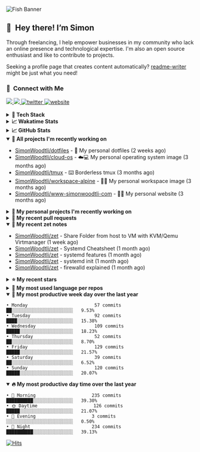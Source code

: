 ![Fish Banner](assets/fish.webp)

## 👋 &nbsp;Hey there! I’m Simon

Through freelancing, I help empower businesses in my community who lack
an online presence and technological expertise. I'm also an open source
enthusiast and like to contribute to projects.

Seeking a profile page that creates content automatically?
[readme-writer] might be just what you need!

### 🤝 &nbsp;Connect with Me

<div align="left">
<a href="https://linkedin.com/in/simonwoodtli" target="_blank">
<img src="https://img.shields.io/badge/linkedin-1E77B5?style=for-the-badge&logo=linkedin&logoColor=white alt=linkedin" />
</a>
<a href="https://github.com/simonwoodtli" target="_blank">
<img src="https://img.shields.io/badge/github-24292E?style=for-the-badge&logo=github&logoColor=white alt=github" />
</a>
<a href="https://twitter.com/simonwoodtlidev" target="_blank">
<img src="https://img.shields.io/badge/twitter-26a7de?style=for-the-badge&logo=twitter&logoColor=white" alt="twitter"/>
</a>
<a href="https://simonwoodtli.com" target="_blank">
<img src="https://img.shields.io/badge/website-E2925F?style=for-the-badge&logo=google-chrome&logoColor=white" alt="website"/>
</a>
</div>
<br/>


<details>
  <summary><b>🧰 Tech Stack</b></summary>
  <div align="center">
  <a href="https://skillicons.dev" target="_blank">
  <img src="https://skillicons.dev/icons?i=js,html,css,bash,python,go,postgresql,docker,vim,linux" alt="JavaScript, HTML, CSS, Bash, Python, Go, PostgreSQL, Docker, Vim,
  Linux">
  </a>
  </div>
</details>

<details>
  <summary><b>📈 Wakatime Stats</b></summary>
  <p align="center"><a href="https://wakatime.com/@SimonWoodtli">
  <img align="center" width="400" height="300" src="https://wakatime.com/share/@SimonWoodtli/7761bcef-e104-47d9-912a-dfd6bf08868b.svg" />
  </a>
  <a href="https://wakatime.com/@SimonWoodtli">
  <img align="center" width="400" height="300" src="https://wakatime.com/share/@SimonWoodtli/341953df-6a40-47b7-8220-ace4eabe0a17.svg" />
  </a></p>

  <h4><b>💬 I've been working with the following languages over the last 7 days</b></h4>

```
• Markdown                       7 hrs 50 mins                  █████████████████░░░░░░░░   69.31%
• Other                          44 mins                        ██░░░░░░░░░░░░░░░░░░░░░░░   6.63%
• Text                           43 mins                        ██░░░░░░░░░░░░░░░░░░░░░░░   6.48%
• conf                           33 mins                        █░░░░░░░░░░░░░░░░░░░░░░░░   4.89%
• Bash                           23 mins                        █░░░░░░░░░░░░░░░░░░░░░░░░   3.54%
• YAML                           19 mins                        █░░░░░░░░░░░░░░░░░░░░░░░░   2.84%
• sshconfig                      16 mins                        █░░░░░░░░░░░░░░░░░░░░░░░░   2.46%
• HTML                           13 mins                        █░░░░░░░░░░░░░░░░░░░░░░░░   2.04%
• sh                             9 mins                         ░░░░░░░░░░░░░░░░░░░░░░░░░   1.35%
• Crontab                        2 mins                         ░░░░░░░░░░░░░░░░░░░░░░░░░   0.32%
• JSON                           0 secs                         ░░░░░░░░░░░░░░░░░░░░░░░░░   0.14%
```

  <h4>👷 I've been working on the following projects over the last 7 days</h4>

```
• zet                            7 hrs 43 mins                  █████████████████░░░░░░░░   68.32%
• Private                        1 hr 27 mins                   ███░░░░░░░░░░░░░░░░░░░░░░   12.93%
• Unknown Project                1 hr 21 mins                   ███░░░░░░░░░░░░░░░░░░░░░░   11.99%
• cloud-os                       20 mins                        █░░░░░░░░░░░░░░░░░░░░░░░░   3.09%
• dotfiles                       13 mins                        █░░░░░░░░░░░░░░░░░░░░░░░░   2.04%
• workspace-alpine               11 mins                        ░░░░░░░░░░░░░░░░░░░░░░░░░   1.63%
```

  <h4><b>🛠️ I've been working with the following editors over the last 7 days</b></h4>

```
• Vim                            11 hrs 18 mins                 █████████████████████████   100%
```

  <h4><b>💻 I've been working with the following operating systems over the last 7 days</b></h4>

```
• Linux                          11 hrs 18 mins                 █████████████████████████   100%
```

</details>

<details>
  <summary><b>📈 GitHub Stats</b></summary>
  <div align="center">
  <a href="https://github.com/anuraghazra/github-readme-stats"> 
  <img src="https://github-readme-stats.vercel.app/api?username=simonwoodtli&theme=onedark&show_icons=true&hide_rank=true&custom_title=Stats&count_private=true&hide_border=true&hide=issues&line_height=24&bg_color=0d1117" alt="Github Stats">
  <img src="https://github-readme-stats.vercel.app/api/top-langs/?username=simonwoodtli&layout=compact&theme=onedark&count_private=true&hide_border=true&bg_color=0d1117" alt="Top Langs">
  </a>
  </div>
</details>

<details open="">
  <summary><b>👷 All projects I'm recently working on</b></summary>

* [SimonWoodtli/dotfiles](https://github.com/SimonWoodtli/dotfiles) - 🏡 My personal dotfiles (2 weeks ago)
* [SimonWoodtli/cloud-os](https://github.com/SimonWoodtli/cloud-os) - ☁️💻 My personal operating system image (3 months ago)
* [SimonWoodtli/tmux](https://github.com/SimonWoodtli/tmux) - ⌨️ Borderless tmux (3 months ago)
* [SimonWoodtli/workspace-alpine](https://github.com/SimonWoodtli/workspace-alpine) - 🤖🐳 My personal workspace image (3 months ago)
* [SimonWoodtli/www-simonwoodtli-com](https://github.com/SimonWoodtli/www-simonwoodtli-com) - 👨‍💻 My personal website (3 months ago)

</details>
<details>
  <summary><b>🌱 My personal projects I'm recently working on</b></summary>

* [SimonWoodtli/dotfiles](https://github.com/SimonWoodtli/dotfiles) - 🏡 My personal dotfiles (2 weeks ago)
* [SimonWoodtli/cloud-os](https://github.com/SimonWoodtli/cloud-os) - ☁️💻 My personal operating system image (3 months ago)
* [SimonWoodtli/tmux](https://github.com/SimonWoodtli/tmux) - ⌨️ Borderless tmux (3 months ago)
* [SimonWoodtli/workspace-alpine](https://github.com/SimonWoodtli/workspace-alpine) - 🤖🐳 My personal workspace image (3 months ago)
* [SimonWoodtli/www-simonwoodtli-com](https://github.com/SimonWoodtli/www-simonwoodtli-com) - 👨‍💻 My personal website (3 months ago)

</details>
<details>
  <summary><b>🔨 My recent pull requests</b></summary>

* [feat: add wireguard-generate-keys script](https://github.com/SimonWoodtli/dotfiles-old/pull/14) on [SimonWoodtli/dotfiles-old](https://github.com/SimonWoodtli/dotfiles-old) (20 months ago)
* [feat: add video-to-gif script](https://github.com/SimonWoodtli/dotfiles-old/pull/13) on [SimonWoodtli/dotfiles-old](https://github.com/SimonWoodtli/dotfiles-old) (20 months ago)
* [feat: add spoof-mac-linux script](https://github.com/SimonWoodtli/dotfiles-old/pull/12) on [SimonWoodtli/dotfiles-old](https://github.com/SimonWoodtli/dotfiles-old) (20 months ago)
* [feat: add sp-tmux script](https://github.com/SimonWoodtli/dotfiles-old/pull/11) on [SimonWoodtli/dotfiles-old](https://github.com/SimonWoodtli/dotfiles-old) (20 months ago)
* [feat: add sp script](https://github.com/SimonWoodtli/dotfiles-old/pull/10) on [SimonWoodtli/dotfiles-old](https://github.com/SimonWoodtli/dotfiles-old) (20 months ago)

</details>
<details open="">
  <summary><b>📝 My recent zet notes</b></summary>

* [SimonWoodtli/zet](https://github.com/SimonWoodtli/zet/tree/1a3c4523bda38ec72b54b2d24f0d9184aaf97a22/20240503134333) - Share Folder from host to VM with KVM/Qemu Virtmanager (1 week ago)
* [SimonWoodtli/zet](https://github.com/SimonWoodtli/zet/tree/81d1e275a84c1e1e821436766cc801ef67289cc9/20240404200457) - Systemd Cheatsheet (1 month ago)
* [SimonWoodtli/zet](https://github.com/SimonWoodtli/zet/tree/3283a68174656e5b5063b5438bcc503fee8c68f3/20240404180508) - systemd features (1 month ago)
* [SimonWoodtli/zet](https://github.com/SimonWoodtli/zet/tree/2c1e5a695ea2c4974b8efb87df12ec2e43e54d9b/20240404175613) - systemd init (1 month ago)
* [SimonWoodtli/zet](https://github.com/SimonWoodtli/zet/tree/9b1d65ca924ecb5b83eff20ed0807845da910b96/20240404175338) - firewalld explained (1 month ago)

</details>
<details>
  <summary><b>⭐ My recent stars</b></summary>

* [dsprenkels/sss-cli](https://github.com/dsprenkels/sss-cli) - Command line program for secret-sharing strings (5 days ago)
* [turnkeylinux-apps/openldap](https://github.com/turnkeylinux-apps/openldap) - OpenLDAP - Open Source Directory Services (2 months ago)
* [simple-login/app](https://github.com/simple-login/app) - The SimpleLogin back-end and web app (3 months ago)
* [progit/progit2](https://github.com/progit/progit2) - Pro Git 2nd Edition (4 months ago)
* [MichaIng/DietPi](https://github.com/MichaIng/DietPi) - Lightweight justice for your single-board computer! (4 months ago)

</details>
<details>
  <summary><b>💬 My most used language per repos</b></summary>

```
• Shell                          16 repos                       ███████████████████░░░░░░   76.19%
• JavaScript                     1 repo                         █░░░░░░░░░░░░░░░░░░░░░░░░   4.76%
• CSS                            2 repos                        ██░░░░░░░░░░░░░░░░░░░░░░░   9.52%
• Nix                            1 repo                         █░░░░░░░░░░░░░░░░░░░░░░░░   4.76%
• HTML                           1 repo                         █░░░░░░░░░░░░░░░░░░░░░░░░   4.76%
```

</details>
<details open="">
  <summary><b>📆 My most productive week day over the last year</b></summary>

```
• Monday                         57 commits                     ██░░░░░░░░░░░░░░░░░░░░░░░   9.53%
• Tuesday                        92 commits                     ████░░░░░░░░░░░░░░░░░░░░░   15.38%
• Wednesday                      109 commits                    █████░░░░░░░░░░░░░░░░░░░░   18.23%
• Thursday                       52 commits                     ██░░░░░░░░░░░░░░░░░░░░░░░   8.70%
• Friday                         129 commits                    █████░░░░░░░░░░░░░░░░░░░░   21.57%
• Saturday                       39 commits                     ██░░░░░░░░░░░░░░░░░░░░░░░   6.52%
• Sunday                         120 commits                    █████░░░░░░░░░░░░░░░░░░░░   20.07%
```

</details>
<details open="">
  <summary><b>🔥 My most productive day time over the last year</b></summary>

```
• 🌅 Morning                     235 commits                    ██████████░░░░░░░░░░░░░░░   39.30%
• 🌞 Daytime                     126 commits                    █████░░░░░░░░░░░░░░░░░░░░   21.07%
• 🌇 Evening                     3 commits                      ░░░░░░░░░░░░░░░░░░░░░░░░░   0.50%
• 🌃 Night                       234 commits                    ██████████░░░░░░░░░░░░░░░   39.13%
```

</details>

[![Hits](https://hits.seeyoufarm.com/api/count/incr/badge.svg?url=https%3A%2F%2Fgithub.com%2Fsimonwoodtli&count_bg=%23689D6A&title_bg=%23282828&icon=&icon_color=%23E7E7E7&title=views+%28today+%2F+total%29&edge_flat=false)](https://hits.seeyoufarm.com)

[readme-writer]: <https://github.com/SimonWoodtli/readme-writer>
